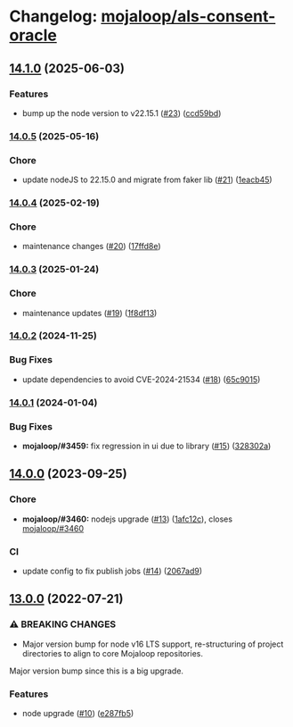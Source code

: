 # Changelog: [mojaloop/als-consent-oracle](https://github.com/mojaloop/als-consent-oracle)
## [14.1.0](https://github.com/mojaloop/ml-testing-toolkit-shared-lib/compare/v14.0.5...v14.1.0) (2025-06-03)


### Features

* bump up the node version to v22.15.1 ([#23](https://github.com/mojaloop/ml-testing-toolkit-shared-lib/issues/23)) ([ccd59bd](https://github.com/mojaloop/ml-testing-toolkit-shared-lib/commit/ccd59bdc348ab1b9bce1cb2ee69f6553fb7021a5))

### [14.0.5](https://github.com/mojaloop/ml-testing-toolkit-shared-lib/compare/v14.0.4...v14.0.5) (2025-05-16)


### Chore

* update nodeJS to 22.15.0 and migrate from faker lib ([#21](https://github.com/mojaloop/ml-testing-toolkit-shared-lib/issues/21)) ([1eacb45](https://github.com/mojaloop/ml-testing-toolkit-shared-lib/commit/1eacb4575b250c91d0288345c4280fcdd74852eb))

### [14.0.4](https://github.com/mojaloop/ml-testing-toolkit-shared-lib/compare/v14.0.3...v14.0.4) (2025-02-19)


### Chore

* maintenance changes ([#20](https://github.com/mojaloop/ml-testing-toolkit-shared-lib/issues/20)) ([17ffd8e](https://github.com/mojaloop/ml-testing-toolkit-shared-lib/commit/17ffd8e465b6c6d0fa5734cf3ffda37b6d17894b))

### [14.0.3](https://github.com/mojaloop/ml-testing-toolkit-shared-lib/compare/v14.0.2...v14.0.3) (2025-01-24)


### Chore

* maintenance updates ([#19](https://github.com/mojaloop/ml-testing-toolkit-shared-lib/issues/19)) ([1f8df13](https://github.com/mojaloop/ml-testing-toolkit-shared-lib/commit/1f8df132db1da282c011066d8abeb9c1a2af1f60))

### [14.0.2](https://github.com/mojaloop/ml-testing-toolkit-shared-lib/compare/v14.0.1...v14.0.2) (2024-11-25)


### Bug Fixes

* update dependencies to avoid CVE-2024-21534 ([#18](https://github.com/mojaloop/ml-testing-toolkit-shared-lib/issues/18)) ([65c9015](https://github.com/mojaloop/ml-testing-toolkit-shared-lib/commit/65c90151c1113274f822aaa98f6ab47d575c7422))

### [14.0.1](https://github.com/mojaloop/ml-testing-toolkit-shared-lib/compare/v14.0.0...v14.0.1) (2024-01-04)


### Bug Fixes

* **mojaloop/#3459:** fix regression in ui due to library ([#15](https://github.com/mojaloop/ml-testing-toolkit-shared-lib/issues/15)) ([328302a](https://github.com/mojaloop/ml-testing-toolkit-shared-lib/commit/328302a070f4d87f183a57e0e05cb56328e5d125))

## [14.0.0](https://github.com/mojaloop/ml-testing-toolkit-shared-lib/compare/v13.0.0...v14.0.0) (2023-09-25)


### Chore

* **mojaloop/#3460:** nodejs upgrade ([#13](https://github.com/mojaloop/ml-testing-toolkit-shared-lib/issues/13)) ([1afc12c](https://github.com/mojaloop/ml-testing-toolkit-shared-lib/commit/1afc12c83f1a1b990b001baa6468acc41134eb2f)), closes [mojaloop/#3460](https://github.com/mojaloop/project/issues/3460)


### CI

* update config to fix publish jobs ([#14](https://github.com/mojaloop/ml-testing-toolkit-shared-lib/issues/14)) ([2067ad9](https://github.com/mojaloop/ml-testing-toolkit-shared-lib/commit/2067ad92e7dce3ff8f440c74f2eea91133fd7842))

## [13.0.0](https://github.com/mojaloop/ml-testing-toolkit-shared-lib/compare/v12.2.0...v13.0.0) (2022-07-21)


### ⚠ BREAKING CHANGES

* Major version bump for node v16 LTS support, re-structuring of project directories to align to core Mojaloop repositories.

Major version bump since this is a big upgrade.

### Features

* node upgrade ([#10](https://github.com/mojaloop/ml-testing-toolkit-shared-lib/issues/10)) ([e287fb5](https://github.com/mojaloop/ml-testing-toolkit-shared-lib/commit/e287fb517671689036d63f56cb27f0af1da64451))
